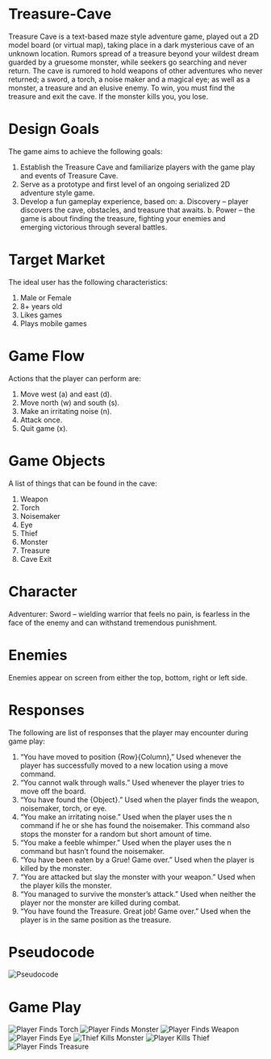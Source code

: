 # Treasure-Cave
Treasure Cave is a text-based maze style adventure game, played out a 2D model board (or virtual map), taking  place in a dark mysterious cave of an unknown location. Rumors spread of a treasure beyond your wildest dream  guarded by a gruesome monster, while seekers go searching and never return. The cave is rumored to hold  weapons of other adventures who never returned; a sword, a torch, a noise maker and a magical eye; as well as  a monster, a treasure and an elusive enemy. To win, you must find the treasure and exit the cave. If the  monster kills you, you lose.

# Design Goals
The game aims to achieve the following goals:
1. Establish the Treasure Cave and familiarize players with the game play and events
    of Treasure Cave.
2. Serve as a prototype and first level of an ongoing serialized 2D adventure style game.
3. Develop a fun gameplay experience, based on:
a. Discovery – player discovers the cave, obstacles, and treasure that awaits.
b. Power – the game is about finding the treasure, fighting your enemies and   
    emerging victorious through several battles.

# Target Market
The ideal user has the following characteristics:
1.	Male or Female
2.	8+ years old
3.	Likes games
4.	Plays mobile games

# Game Flow
Actions that the player can perform are:
1.	Move west (a) and east (d).
2.	Move north (w) and south (s).
3.	Make an irritating noise (n).
4.	Attack once.
5.	Quit game (x).

# Game Objects
A list of things that can be found in the cave:
1.	Weapon
2.	Torch
3.	Noisemaker
4.	Eye
5.	Thief
6.	Monster
7.	Treasure
8.	Cave Exit

# Character
Adventurer: Sword – wielding warrior that feels no pain, is fearless in the face of the enemy and can withstand tremendous punishment.

# Enemies
Enemies appear on screen from either the top, bottom, right or left side.

# Responses
The following are list of responses that the player may encounter during game play:
1. “You have moved to position {Row}{Column},” Used whenever the player has successfully moved to a new location using a move command. 
2. “You cannot walk through walls.” Used whenever the player tries to move off the board.
3. “You have found the {Object}.” Used when the player finds the weapon, noisemaker, torch, or eye.
4. “You make an irritating noise.” Used when the player uses the n command if he or she has found the noisemaker. This command also stops the monster for a random but short amount of time.
5. “You make a feeble whimper.” Used when the player uses the n command but hasn’t found the noisemaker.
6. “You have been eaten by a Grue! Game over.” Used when the player is killed by the monster.
7. “You are attacked but slay the monster with your weapon.” Used when the player kills the monster.
8. “You managed to survive the monster’s attack.” Used when neither the player nor the monster are killed during combat.
9. “You have found the Treasure. Great job! Game over.” Used when the player is in the same position as the treasure.

# Pseudocode
![Pseudocode](https://raw.githubusercontent.com/kiddjsh/Treasure-Cave/main/images/Pseudocode.PNG)

# Game Play
![Player Finds Torch](https://raw.githubusercontent.com/kiddjsh/Treasure-Cave/main/images/Player%20Finds%20Torch.PNG)
![Player Finds Monster](https://raw.githubusercontent.com/kiddjsh/Treasure-Cave/main/images/Player%20Finds%20Monster.PNG)
![Player Finds Weapon](https://raw.githubusercontent.com/kiddjsh/Treasure-Cave/main/images/Player%20Finds%20Weapon.PNG)
![Player Finds Eye](https://raw.githubusercontent.com/kiddjsh/Treasure-Cave/main/images/Player%20Finds%20Eye.PNG)
![Thief Kills Monster](https://raw.githubusercontent.com/kiddjsh/Treasure-Cave/main/images/Thief%20Kills%20Monster.PNG)
![Player Kills Thief](https://raw.githubusercontent.com/kiddjsh/Treasure-Cave/main/images/Player%20Kills%20Thief.PNG)
![Player Finds Treasure](https://raw.githubusercontent.com/kiddjsh/Treasure-Cave/main/images/Player%20Finds%20Treasure.PNG)


